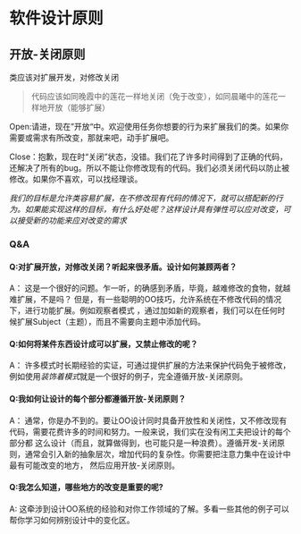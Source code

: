 # 软件设计原则

## 开放-关闭原则

类应该对扩展开发，对修改关闭

>代码应该如同晚霞中的莲花一样地关闭（免于改变），如同晨曦中的莲花一样地开放（能够扩展）

Open:请进，现在”开放“中。欢迎使用任务你想要的行为来扩展我们的类。如果你需要或需求有所改变，那就来吧，动手扩展吧。

Close：抱歉，现在时“关闭”状态，没错。我们花了许多时间得到了正确的代码，还解决了所有的bug。所以不能让你修改现有的代码。我们必须关闭代码以防止被修改。如果你不喜欢，可以找经理谈。

*我们的目标是允许类容易扩展，在不修改现有代码的情况下，就可以搭配新的行为。如果能实现这样的目标，有什么好处呢？这样设计具有弹性可以应对改变，可以接受新的功能来应对改变的需求*

### Q&A

#### Q:对扩展开放，对修改关闭？听起来很矛盾。设计如何兼顾两者？
A： 这是一个很好的问题。乍一听，的确感到矛盾，毕竟，越难修改的食物，就越难扩展，不是吗？ 但是，有一些聪明的OO技巧，允许系统在不修改代码的情况下，进行功能扩展。例如观察者模式
，通过加如新的观察者，我们可以在任何时候扩展Subject（主题），而且不需要向主题中添加代码。

#### Q:如何将某件东西设计成可以扩展，又禁止修改的呢？
A： 许多模式时长期经验的实证，可通过提供扩展的方法来保护代码免于被修改，例如使用*装饰着模式*就是一个很好的例子，完全遵循开放-关闭原则。

#### Q:我如何让设计的每个部分都遵循开放-关闭原则？
A： 通常，你是办不到的。要让OO设计同时具备开放性和关闭性，又不修改现有代码，需要花费许多的时间和努力。一般来说，我们实在没有闲工夫把设计的每个部分都
这么设计（而且，就算做得到，也可能只是一种浪费）。遵循开发-关闭原则，通常会引入新的抽象层次，增加代码的复杂性。你需要把注意力集中在设计中最有可能改变的地方，
然后应用开放-关闭原则。

#### Q:我怎么知道，哪些地方的改变是重要的呢?
A: 这牵涉到设计OO系统的经验和对你工作领域的了解。多看一些其他的例子可以帮你学习如何辨别设计中的变化区。
